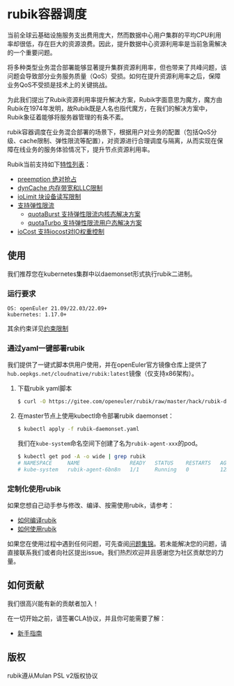 # rubik容器调度

当前全球云基础设施服务支出费用庞大，然而数据中心用户集群的平均CPU利用率却很低，存在巨大的资源浪费。因此，提升数据中心资源利用率是当前急需解决的一个重要问题。

将多种类型业务混合部署能够显著提升集群资源利用率，但也带来了共峰问题，该问题会导致部分业务服务质量（QoS）受损。如何在提升资源利用率之后，保障业务QoS不受损是技术上的关键挑战。

为此我们提出了Rubik资源利用率提升解决方案，Rubik字面意思为魔方，魔方由Rubik在1974年发明，故Rubik既是人名也指代魔方，在我们的解决方案中，Rubik象征着能够将服务器管理的有条不紊。

rubik容器调度在业务混合部署的场景下，根据用户对业务的配置（包括QoS分级、cache限制、弹性限流等配置），对资源进行合理调度与隔离，从而实现在保障在线业务的服务体验情况下，提升节点资源利用率。

Rubik当前支持如下[特性列表](./docs/feature.md)：
- [preemption 绝对抢占](./docs/feature.md#preemption-绝对抢占)
- [dynCache 内存带宽和LLC限制](./docs/feature.md#dyncache-内存带宽和LLC限制)
- [ioLimit 块设备读写限制](./docs/feature.md#iolimit-块设备读写限制)
- [支持弹性限流](./docs/feature.md#支持弹性限流)
  - [quotaBurst 支持弹性限流内核态解决方案](./docs/feature.md#quotaburst-内核态解决方案)
  - [quotaTurbo 支持弹性限流用户态解决方案](./docs/feature.md#quotaturbo-用户态解决方案)
- [ioCost 支持iocost对IO权重控制](./docs/feature.md#iocost-支持iocost对io权重控制)

## 使用
我们推荐您在kubernetes集群中以daemonset形式执行rubik二进制。

### 运行要求
```
OS: openEuler 21.09/22.03/22.09+
kubernetes: 1.17.0+
```
其余约束详见[约束限制](./docs/limitation.md)

### 通过yaml一键部署rubik
我们提供了一键式脚本供用户使用，并在openEuler官方镜像仓库上提供了`hub.oepkgs.net/cloudnative/rubik:latest`镜像（仅支持x86架构）。
1. 下载rubik yaml脚本
    ```bash
    $ curl -O https://gitee.com/openeuler/rubik/raw/master/hack/rubik-daemonset.yaml
    ```

2. 在master节点上使用kubectl命令部署rubik daemonset：
    ```bash
    $ kubectl apply -f rubik-daemonset.yaml
    ```
    我们在`kube-system`命名空间下创建了名为`rubik-agent-xxx`的pod。
    ```bash
    $ kubectl get pod -A -o wide | grep rubik
    # NAMESPACE     NAME                READY   STATUS    RESTARTS   AGE
    # kube-system   rubik-agent-6bn8n   1/1     Running   0          12m
    ```

### 定制化使用rubik
如果您想自己动手参与修改、编译、按需使用rubik，请参考：
- [如何编译rubik](./docs/usage.md#如何编译rubik)
- [如何使用rubik](./docs/usage.md#如何使用rubik)


如果您在使用过程中遇到任何问题，可先查阅[问题集锦](./docs/trouble.md)。若未能解决您的问题，请直接联系我们或者向社区提出issue。我们热烈欢迎并且感谢您为社区贡献您的力量。


## 如何贡献
我们很高兴能有新的贡献者加入！

在一切开始之前，请签署CLA协议，并且你可能需要了解：
- [新手指南](./docs/getting-started/startup.md)


## 版权
rubik遵从Mulan PSL v2版权协议
